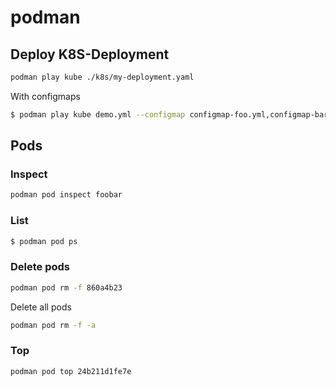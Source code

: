 podman
======

Deploy K8S-Deployment
---------------------

```bash
podman play kube ./k8s/my-deployment.yaml
```

With configmaps

```bash
$ podman play kube demo.yml --configmap configmap-foo.yml,configmap-bar.yml
```


Pods
----

### Inspect ###

```bash
podman pod inspect foobar
```

### List ###

```bash
$ podman pod ps
```

### Delete pods ###

```bash
podman pod rm -f 860a4b23
```

Delete all pods

```bash
podman pod rm -f -a
```

### Top ###

```bash
podman pod top 24b211d1fe7e
```
